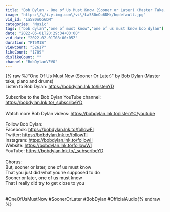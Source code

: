 ```yaml
---
title: "Bob Dylan - One of Us Must Know (Sooner or Later) (Master Take, Piano and Drums)"
image: "https:\/\/i.ytimg.com\/vi\/La580nOo6DM\/hqdefault.jpg"
vid_id: "La580nOo6DM"
categories: "Music"
tags: ["bob dylan","one of must know","one of us must know bob dylan"]
date: "2022-05-01T20:29:34+03:00"
vid_date: "2022-02-01T08:00:05Z"
duration: "PT5M1S"
viewcount: "52617"
likeCount: "1789"
dislikeCount: ""
channel: "BobDylanVEVO"
---
```

{% raw %}“One Of Us Must Now (Sooner Or Later)&quot; by Bob Dylan (Master take, piano and drums)<br />Listen to Bob Dylan: <a rel="nofollow" target="blank" href="https://bobdylan.lnk.to/listenYD">https://bobdylan.lnk.to/listenYD</a><br /><br />Subscribe to the Bob Dylan YouTube channel: <a rel="nofollow" target="blank" href="https://bobdylan.lnk.to/_subscribeYD">https://bobdylan.lnk.to/_subscribeYD</a><br /><br />Watch more Bob Dylan videos: <a rel="nofollow" target="blank" href="https://bobdylan.lnk.to/listenYC/youtube">https://bobdylan.lnk.to/listenYC/youtube</a><br /><br />Follow Bob Dylan:<br />Facebook: <a rel="nofollow" target="blank" href="https://bobdylan.lnk.to/followFI">https://bobdylan.lnk.to/followFI</a><br />Twitter: <a rel="nofollow" target="blank" href="https://bobdylan.lnk.to/followTI">https://bobdylan.lnk.to/followTI</a><br />Instagram: <a rel="nofollow" target="blank" href="https://bobdylan.lnk.to/followII">https://bobdylan.lnk.to/followII</a><br />Website: <a rel="nofollow" target="blank" href="https://bobdylan.lnk.to/followWI">https://bobdylan.lnk.to/followWI</a><br />YouTube: <a rel="nofollow" target="blank" href="https://bobdylan.lnk.to/_subscribeYD">https://bobdylan.lnk.to/_subscribeYD</a><br /><br />Chorus:<br />But, sooner or later, one of us must know<br />That you just did what you're supposed to do<br />Sooner or later, one of us must know<br />That I really did try to get close to you<br /><br /><br />#OneOfUsMustNow #SoonerOrLater #BobDylan #OfficialAudio{% endraw %}
